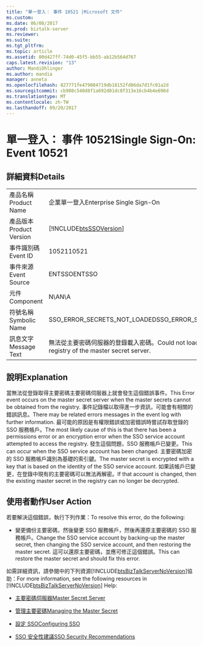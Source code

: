 ```yaml
---
title: "單一登入： 事件 10521 |Microsoft 文件"
ms.custom: 
ms.date: 06/08/2017
ms.prod: biztalk-server
ms.reviewer: 
ms.suite: 
ms.tgt_pltfrm: 
ms.topic: article
ms.assetid: 00d427ff-74d0-45f5-bb55-ab12b564d767
caps.latest.revision: "13"
author: MandiOhlinger
ms.author: mandia
manager: anneta
ms.openlocfilehash: 827771fe479084719db18152fd86da7d1fc01a2d
ms.sourcegitcommit: cb908c540d8f1a692d01dc8f313e16cb4b4e696d
ms.translationtype: MT
ms.contentlocale: zh-TW
ms.lasthandoff: 09/20/2017
---
```

# <a name="single-sign-on-event-10521"></a><span data-ttu-id="538fb-102">單一登入： 事件 10521</span><span class="sxs-lookup"><span data-stu-id="538fb-102">Single Sign-On: Event 10521</span></span>
## <a name="details"></a><span data-ttu-id="538fb-103">詳細資料</span><span class="sxs-lookup"><span data-stu-id="538fb-103">Details</span></span>  
  
|||  
|-|-|  
|<span data-ttu-id="538fb-104">產品名稱</span><span class="sxs-lookup"><span data-stu-id="538fb-104">Product Name</span></span>|<span data-ttu-id="538fb-105">企業單一登入</span><span class="sxs-lookup"><span data-stu-id="538fb-105">Enterprise Single Sign-On</span></span>|  
|<span data-ttu-id="538fb-106">產品版本</span><span class="sxs-lookup"><span data-stu-id="538fb-106">Product Version</span></span>|[!INCLUDE[btsSSOVersion](../includes/btsssoversion-md.md)]|  
|<span data-ttu-id="538fb-107">事件識別碼</span><span class="sxs-lookup"><span data-stu-id="538fb-107">Event ID</span></span>|<span data-ttu-id="538fb-108">10521</span><span class="sxs-lookup"><span data-stu-id="538fb-108">10521</span></span>|  
|<span data-ttu-id="538fb-109">事件來源</span><span class="sxs-lookup"><span data-stu-id="538fb-109">Event Source</span></span>|<span data-ttu-id="538fb-110">ENTSSO</span><span class="sxs-lookup"><span data-stu-id="538fb-110">ENTSSO</span></span>|  
|<span data-ttu-id="538fb-111">元件</span><span class="sxs-lookup"><span data-stu-id="538fb-111">Component</span></span>|<span data-ttu-id="538fb-112">N\A</span><span class="sxs-lookup"><span data-stu-id="538fb-112">N\A</span></span>|  
|<span data-ttu-id="538fb-113">符號名稱</span><span class="sxs-lookup"><span data-stu-id="538fb-113">Symbolic Name</span></span>|<span data-ttu-id="538fb-114">SSO_ERROR_SECRETS_NOT_LOADED</span><span class="sxs-lookup"><span data-stu-id="538fb-114">SSO_ERROR_SECRETS_NOT_LOADED</span></span>|  
|<span data-ttu-id="538fb-115">訊息文字</span><span class="sxs-lookup"><span data-stu-id="538fb-115">Message Text</span></span>|<span data-ttu-id="538fb-116">無法從主要密碼伺服器的登錄載入密碼。</span><span class="sxs-lookup"><span data-stu-id="538fb-116">Could not load secrets from the registry of the master secret server.</span></span>|  
  
## <a name="explanation"></a><span data-ttu-id="538fb-117">說明</span><span class="sxs-lookup"><span data-stu-id="538fb-117">Explanation</span></span>  
 <span data-ttu-id="538fb-118">當無法從登錄取得主要密碼主要密碼伺服器上就會發生這個錯誤事件。</span><span class="sxs-lookup"><span data-stu-id="538fb-118">This Error event occurs on the master secret server when the master secrets cannot be obtained from the registry.</span></span> <span data-ttu-id="538fb-119">事件記錄檔以取得進一步資訊，可能會有相關的錯誤訊息。</span><span class="sxs-lookup"><span data-stu-id="538fb-119">There may be related errors messages in the event log with further information.</span></span> <span data-ttu-id="538fb-120">最可能的原因是有權限錯誤或加密錯誤時嘗試存取登錄的 SSO 服務帳戶。</span><span class="sxs-lookup"><span data-stu-id="538fb-120">The most likely cause of this is that there has been a permissions error or an encryption error when the SSO service account attempted to access the registry.</span></span> <span data-ttu-id="538fb-121">發生這個問題，SSO 服務帳戶已變更。</span><span class="sxs-lookup"><span data-stu-id="538fb-121">This can occur when the SSO service account has been changed.</span></span> <span data-ttu-id="538fb-122">主要密碼加密的 SSO 服務帳戶識別為基礎的索引鍵。</span><span class="sxs-lookup"><span data-stu-id="538fb-122">The master secret is encrypted with a key that is based on the identity of the SSO service account.</span></span> <span data-ttu-id="538fb-123">如果該帳戶已變更，在登錄中現有的主要密碼可以無法再解密。</span><span class="sxs-lookup"><span data-stu-id="538fb-123">If that account is changed, then the existing master secret in the registry can no longer be decrypted.</span></span>  
  
## <a name="user-action"></a><span data-ttu-id="538fb-124">使用者動作</span><span class="sxs-lookup"><span data-stu-id="538fb-124">User Action</span></span>  
 <span data-ttu-id="538fb-125">若要解決這個錯誤，執行下列作業：</span><span class="sxs-lookup"><span data-stu-id="538fb-125">To resolve this error, do the following:</span></span>  
  
-   <span data-ttu-id="538fb-126">變更備份主要密碼，然後變更 SSO 服務帳戶，然後再還原主要密碼的 SSO 服務帳戶。</span><span class="sxs-lookup"><span data-stu-id="538fb-126">Change the SSO service account by backing-up the master secret, then changing the SSO service account, and then restoring the master secret.</span></span> <span data-ttu-id="538fb-127">這可以還原主要密碼，並應可修正這個錯誤。</span><span class="sxs-lookup"><span data-stu-id="538fb-127">This can restore the master secret and should fix this error.</span></span>  
  
 <span data-ttu-id="538fb-128">如需詳細資訊，請參閱中的下列資源[!INCLUDE[btsBizTalkServerNoVersion](../includes/btsbiztalkservernoversion-md.md)]協助：</span><span class="sxs-lookup"><span data-stu-id="538fb-128">For more information, see the following resources in [!INCLUDE[btsBizTalkServerNoVersion](../includes/btsbiztalkservernoversion-md.md)] Help:</span></span>  
  
-   [<span data-ttu-id="538fb-129">主要密碼伺服器</span><span class="sxs-lookup"><span data-stu-id="538fb-129">Master Secret Server</span></span>](../core/master-secret-server.md)  
  
-   [<span data-ttu-id="538fb-130">管理主要密碼</span><span class="sxs-lookup"><span data-stu-id="538fb-130">Managing the Master Secret</span></span>](../core/managing-the-master-secret.md)  
  
-   [<span data-ttu-id="538fb-131">設定 SSO</span><span class="sxs-lookup"><span data-stu-id="538fb-131">Configuring SSO</span></span>](../core/configuring-sso.md)  
  
-   [<span data-ttu-id="538fb-132">SSO 安全性建議</span><span class="sxs-lookup"><span data-stu-id="538fb-132">SSO Security Recommendations</span></span>](../core/sso-security-recommendations.md)